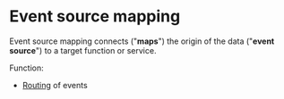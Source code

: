 # Event source mapping

Event source mapping connects ("**maps**") the origin of the data ("**event source**") to a target function or service.

Function:
* [Routing](../core-functionalities.md) of events
